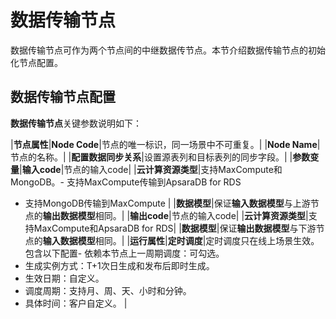 # 数据传输节点

数据传输节点可作为两个节点间的中继数据传节点。本节介绍数据传输节点的初始化节点配置。

## 数据传输节点配置

**数据传输节点**关键参数说明如下：

|**节点属性**|**Node Code**|节点的唯一标识，同一场景中不可重复。|
|**Node Name**|节点的名称。|
|**配置数据同步关系**|设置源表列和目标表列的同步字段。|
|**参数变量**|**输入code**|节点的输入code|
|**云计算资源类型**|支持MaxCompute和MongoDB。-   支持MaxCompute传输到ApsaraDB for RDS
-   支持MongoDB传输到MaxCompute |
|**数据模型**|保证**输入数据模型**与上游节点的**输出数据模型**相同。|
|**输出code**|节点的输入code|
|**云计算资源类型**|支持MaxCompute和ApsaraDB for RDS|
|**数据模型**|保证**输出数据模型**与下游节点的**输入数据模型**相同。|
|**运行属性**|**定时调度**|定时调度只在线上场景生效。包含以下配置-   依赖本节点上一周期调度：可勾选。
-   生成实例方式：T+1次日生成和发布后即时生成。
-   生效日期：自定义。
-   调度周期：支持月、周、天、小时和分钟。
-   具体时间：客户自定义。 |

